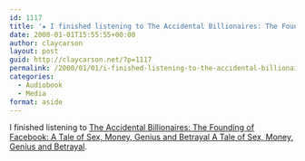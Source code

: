 ```yaml
---
id: 1117
title: '★ I finished listening to The Accidental Billionaires: The Founding of Facebook: A Tale of Sex, Money, Genius and Betrayal A Tale of Sex, Money, Genius and Betrayal'
date: 2000-01-01T15:55:55+00:00
author: claycarson
layout: post
guid: http://claycarson.net/?p=1117
permalink: /2000/01/01/i-finished-listening-to-the-accidental-billionaires-the-founding-of-facebook-a-tale-of-sex-money-genius-and-betrayal-a-tale-of-sex-money-genius-and-betrayal/
categories:
  - Audiobook
  - Media
format: aside
---
```

I finished listening to [The Accidental Billionaires: The Founding of Facebook: A Tale of Sex, Money, Genius and Betrayal A Tale of Sex, Money, Genius and Betrayal](http://amazon.com/exec/obidos/ASIN/0385529376/claycarson0c-20).